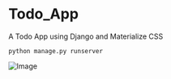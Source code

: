 # Todo_App
A Todo App using Django and Materialize CSS

``` python manage.py runserver ```

![Image](img.png)
